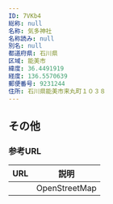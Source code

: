 ```yaml
---
ID: 7VKb4
総称: null
名称: 気多神社
名称読み: null
別名: null
都道府県: 石川県
区域: 能美市
緯度: 36.4491919
経度: 136.5570639
郵便番号: 9231244
住所: 石川県能美市来丸町１０３８
---
```


## その他

### 参考URL

| URL | 説明          |
| --- | ------------- |
|     | OpenStreetMap |
